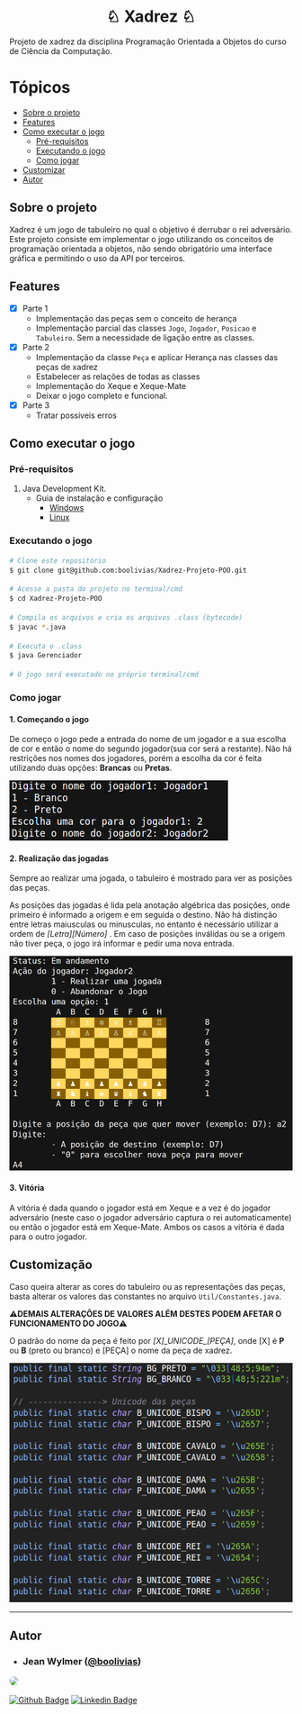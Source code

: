 <h1 align="center">♘ Xadrez ♘</h1>

<p>Projeto de xadrez da disciplina Programação Orientada a Objetos do curso de Ciência da Computação.</p>

Tópicos
=================
   * [Sobre o projeto](#-sobre-o-projeto)
   * [Features](#-features)
   * [Como executar o jogo](#-como-executar-o-jogo)
     * [Pré-requisitos](#-pré-requisitos)
     * [Executando o jogo](#-executando-o-jogo)
     * [Como jogar](#-como-jogar)
   * [Customizar](#-customização)
   * [Autor](#-autor)

## Sobre o projeto

Xadrez é um jogo de tabuleiro no qual o objetivo é derrubar o rei adversário. Este projeto consiste em implementar o jogo utilizando os conceitos de programação orientada a objetos, não sendo obrigatório uma interface gráfica e permitindo o uso da API por terceiros.

## Features

- [x] Parte 1
    - Implementação das peças sem o conceito de herança
    - Implementação parcial das classes ```Jogo```, ```Jogador```, ```Posicao``` e ```Tabuleiro```. Sem a necessidade de ligação entre as classes.
- [X] Parte 2
    - Implementação da classe ```Peça``` e aplicar Herança nas classes das peças de xadrez
    - Estabelecer as relações de todas as classes
    - Implementação do Xeque e Xeque-Mate
    - Deixar o jogo completo e funcional.
- [X] Parte 3
    - Tratar possíveis erros

## Como executar o jogo

### Pré-requisitos

1. Java Development Kit. 
    - Guia de instalação e configuração
        - [Windows](https://giordanolins.com/instalando-o-jdk-java-development-kit-no-windows/)
        - [Linux](https://www.devmedia.com.br/instalacao-e-configuracao-do-pacote-java-jdk/23749)

### Executando o jogo

```bash
# Clone este repositório
$ git clone git@github.com:boolivias/Xadrez-Projeto-POO.git

# Acesse a pasta do projeto no terminal/cmd
$ cd Xadrez-Projeto-POO

# Compila os arquivos e cria os arquivos .class (bytecode)
$ javac *.java

# Executa o .class
$ java Gerenciador

# O jogo será executado no próprio terminal/cmd
```

### Como jogar

#### 1. Começando o jogo

De começo o jogo pede a entrada do nome de um jogador e a sua escolha de cor e então o nome do segundo jogador(sua cor será a restante). Não há restrições nos nomes dos jogadores, porém a escolha da cor é feita utilizando duas opções: **Brancas** ou **Pretas**.

<p align="center">

![Entrada de nome dos jogadores e escolha da cor](screenshots/comeco.png)

</p>

#### 2. Realização das jogadas

Sempre ao realizar uma jogada, o tabuleiro é mostrado para ver as posições das peças.

As posições das jogadas é lida pela anotação algébrica das posições, onde primeiro é informado a origem e em seguida o destino. Não há distinção entre letras maiusculas ou minusculas, no entanto é necessário utilizar a ordem de *[Letra][Número]* . Em caso de posições inválidas ou se a origem não tiver peça, o jogo irá informar e pedir uma nova entrada.

<p align="center">

![Realização de uma jogada e impressão do tabuleiro](screenshots/jogada.png)

</p>

#### 3. Vitória

A vitória é dada quando o jogador está em Xeque e a vez é do jogador adversário (neste caso o jogador adversário captura o rei automaticamente) ou então o jogador está em Xeque-Mate. Ambos os casos a vitória é dada para o outro jogador.

## Customização

Caso queira alterar as cores do tabuleiro ou as representações das peças, basta alterar os valores das constantes no arquivo `Util/Constantes.java`.

**⚠️DEMAIS ALTERAÇÕES DE VALORES ALÉM DESTES PODEM AFETAR O FUNCIONAMENTO DO JOGO⚠️**

O padrão do nome da peça é feito por *[X]\_UNICODE_[PEÇA]*, onde [X] é **P** ou **B** (preto ou branco) e [PEÇA] o nome da peça de xadrez.

<p align="center">

![Constantes de customização](screenshots/constantes.png)

</p>

---

## Autor

- ### Jean Wylmer ([@boolivias](https://github.com/boolivias))

<img style="border-radius: 50%" width="200px;" src="https://avatars2.githubusercontent.com/u/56795501?s=460&u=d7df6973d1dff31cf3c3854111aa29bfe1e60ce1&v=4"/>

[![Github Badge](https://img.shields.io/badge/-Github-black?style=for-the-badge&logo=Github&logoColor=white&link=https:github.com/boolivias)](https://github.com/boolivias) [![Linkedin Badge](https://img.shields.io/badge/-Linkedin-blue?style=for-the-badge&logo=Linkedin&logoColor=white&link=https://www.linkedin.com/in/jean-wylmer/)](https://www.linkedin.com/in/jean-wylmer/)